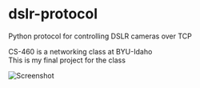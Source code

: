 # dslr-protocol
Python protocol for controlling DSLR cameras over TCP

CS-460 is a networking class at BYU-Idaho </br>
This is my final project for the class

![Screenshot](/screenshot.png?raw=true "Action Screenshot")
